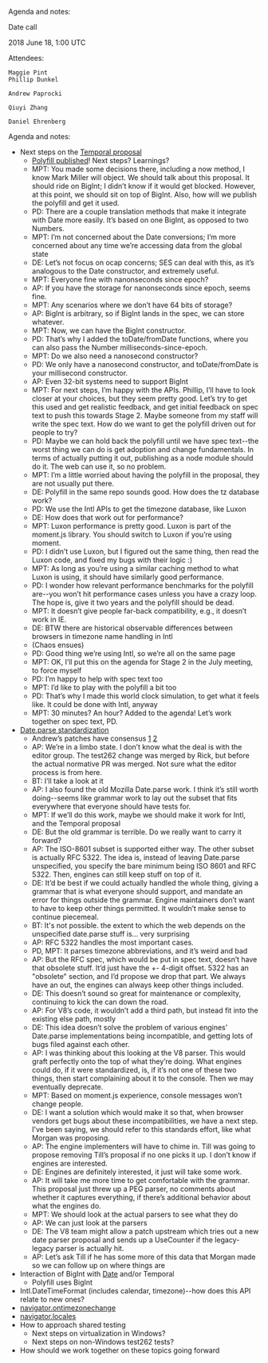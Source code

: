 Agenda and notes:

Date call

2018 June 18, 1:00 UTC


Attendees:

	Maggie Pint
	Phillip Dunkel

	Andrew Paprocki

	Qiuyi Zhang

	Daniel Ehrenberg

Agenda and notes:

* Next steps on the [Temporal proposal](https://github.com/tc39/proposal-temporal)
    * [Polyfill published](https://github.com/tc39/proposal-temporal/pull/57)! Next steps? Learnings?
    * MPT: You made some decisions there, including a now method, I know Mark Miller will object. We should talk about this proposal. It should ride on BigInt; I didn’t know if it would get blocked. However, at this point, we should sit on top of BigInt. Also, how will we publish the polyfill and get it used.
    * PD: There are a couple translation methods that make it integrate with Date more easily. It’s based on one BigInt, as opposed to two Numbers.
    * MPT: I’m not concerned about the Date conversions; I’m more concerned about any time we’re accessing data from the global state
    * DE: Let’s not focus on ocap concerns; SES can deal with this, as it’s analogous to the Date constructor, and extremely useful.
    * MPT: Everyone fine with nanonseconds since epoch?
    * AP: If you have the storage for nanonseconds since epoch, seems fine.
    * MPT: Any scenarios where we don’t have 64 bits of storage?
    * AP: BigInt is arbitrary, so if BigInt lands in the spec, we can store whatever.
    * MPT: Now, we can have the BigInt constructor.
    * PD: That’s why I added the toDate/fromDate functions, where you can also pass the Number milliseconds-since-epoch.
    * MPT: Do we also need a nanosecond constructor?
    * PD: We only have a nanosecond constructor, and toDate/fromDate is your millisecond constructor.
    * AP: Even 32-bit systems need to support BigInt
    * MPT: For next steps, I’m happy with the APIs. Phillip, I’ll have to look closer at your choices, but they seem pretty good. Let’s try to get this used and get realistic feedback, and get initial feedback on spec text to push this towards Stage 2. Maybe someone from my staff will write the spec text. How do we want to get the polyfill driven out for people to try?
    * PD: Maybe we can hold back the polyfill until we have spec text--the worst thing we can do is get adoption and change fundamentals. In terms of actually putting it out, publishing as a node module should do it. The web can use it, so no problem.
    * MPT: I’m a little worried about having the polyfill in the proposal, they are not usually put there.
    * DE: Polyfill in the same repo sounds good. How does the tz database work?
    * PD: We use the Intl APIs to get the timezone database, like Luxon
    * DE: How does that work out for performance?
    * MPT: Luxon performance is pretty good. Luxon is part of the moment.js library. You should switch to Luxon if you’re using moment.
    * PD: I didn’t use Luxon, but I figured out the same thing, then read the Luxon code, and fixed my bugs with their logic :)
    * MPT: As long as you’re using a similar caching method to what Luxon is using, it should have similarly good performance.
    * PD: I wonder how relevant performance benchmarks for the polyfill are--you won’t hit performance cases unless you have a crazy loop. The hope is, give it two years and the polyfill should be dead.
    * MPT: It doesn’t give people far-back compatibility, e.g., it doesn’t work in IE.
    * DE: BTW there are historical observable differences between browsers in timezone name handling in Intl
    * (Chaos ensues)
    * PD: Good thing we’re using Intl, so we’re all on the same page
    * MPT: OK, I’ll put this on the agenda for Stage 2 in the July meeting, to force myself
    * PD: I’m happy to help with spec text too
    * MPT: I’d like to play with the polyfill a bit too
    * PD: That’s why I made this world clock simulation, to get what it feels like. It could be done with Intl, anyway
    * MPT: 30 minutes? An hour? Added to the agenda! Let’s work together on spec text, PD.
* [Date.parse standardization](https://github.com/leurfete/proposal-date-time-string-format)
    * Andrew’s patches have consensus [1](https://github.com/tc39/ecma262/pull/778) [2](https://github.com/tc39/ecma262/pull/1144)
    * AP: We’re in a limbo state. I don’t know what the deal is with the editor group. The test262 change was merged by Rick, but before the actual normative PR was merged. Not sure what the editor process is from here.
    * BT: I’ll take a look at it
    * AP: I also found the old Mozilla Date.parse work. I think it’s still worth doing--seems like grammar work to lay out the subset that fits everywhere that everyone should have tests for.
    * MPT: If we’ll do this work, maybe we should make it work for Intl, and the Temporal proposal
    * DE: But the old grammar is terrible. Do we really want to carry it forward?
    * AP: The ISO-8601 subset is supported either way. The other subset is actually RFC 5322. The idea is, instead of leaving Date.parse unspecified, you specify the bare minimum being ISO 8601 and RFC 5322. Then, engines can still keep stuff on top of it.
    * DE: It’d be best if we could actually handled the whole thing, giving a grammar that is what everyone should support, and mandate an error for things outside the grammar. Engine maintainers don’t want to have to keep other things permitted. It wouldn’t make sense to continue piecemeal.
    * BT: It's not possible. the extent to which the web depends on the unspecified date.parse stuff is... very surprising
    * AP: RFC 5322 handles the most important cases.
    * PD, MPT: It parses timezone abbreviations, and it’s weird and bad
    * AP: But the RFC spec, which would be put in spec text, doesn’t have that obsolete stuff. It’d just have the +- 4-digit offset. 5322 has an "obsolete" section, and I’d propose we drop that part. We always have an out, the engines can always keep other things included.
    * DE: This doesn’t sound so great for maintenance or complexity, continuing to kick the can down the road.
    * AP: For V8’s code, it wouldn’t add a third path, but instead fit into the existing else path, mostly
    * DE: This idea doesn’t solve the problem of various engines’ Date.parse implementations being incompatible, and getting lots of bugs filed against each other.
    * AP: I was thinking about this looking at the V8 parser. This would graft perfectly onto the top of what they’re doing. What engines could do, if it were standardized, is, if it’s not one of these two things, then start complaining about it to the console. Then we may eventually deprecate.
    * MPT: Based on moment.js experience, console messages won’t change people.
    * DE: I want a solution which would make it so that, when browser vendors get bugs about these incompatibilities, we have a next step. I’ve been saying, we should refer to this standards effort, like what Morgan was proposing.
    * AP: The engine implementers will have to chime in. Till was going to propose removing Till’s proposal if no one picks it up. I don’t know if engines are interested.
    * DE: Engines are definitely interested, it just will take some work.
    * AP: It will take me more time to get comfortable with the grammar. This proposal just threw up a PEG parser, no comments about whether it captures everything, if there’s additional behavior about what the engines do.
    * MPT: We should look at the actual parsers to see what they do
    * AP: We can just look at the parsers
    * DE: The V8 team might allow a patch upstream which tries out a new date parser proposal and sends up a UseCounter if the legacy-legacy parser is actually hit.
    * AP: Let’s ask Till if he has some more of this data that Morgan made so we can follow up on where things are
* Interaction of BigInt with [Date](https://github.com/tc39/proposal-bigint/issues/136) and/or Temporal
    * Polyfill uses BigInt
* Intl.DateTimeFormat (includes calendar, timezone)--how does this API relate to new ones?
* [navigator.ontimezonechange](https://github.com/whatwg/html/pull/3047)
* [navigator.locales](https://github.com/whatwg/html/pull/3046)
* How to approach shared testing
    * Next steps on virtualization in Windows?
    * Next steps on non-Windows test262 tests?
* How should we work together on these topics going forward
